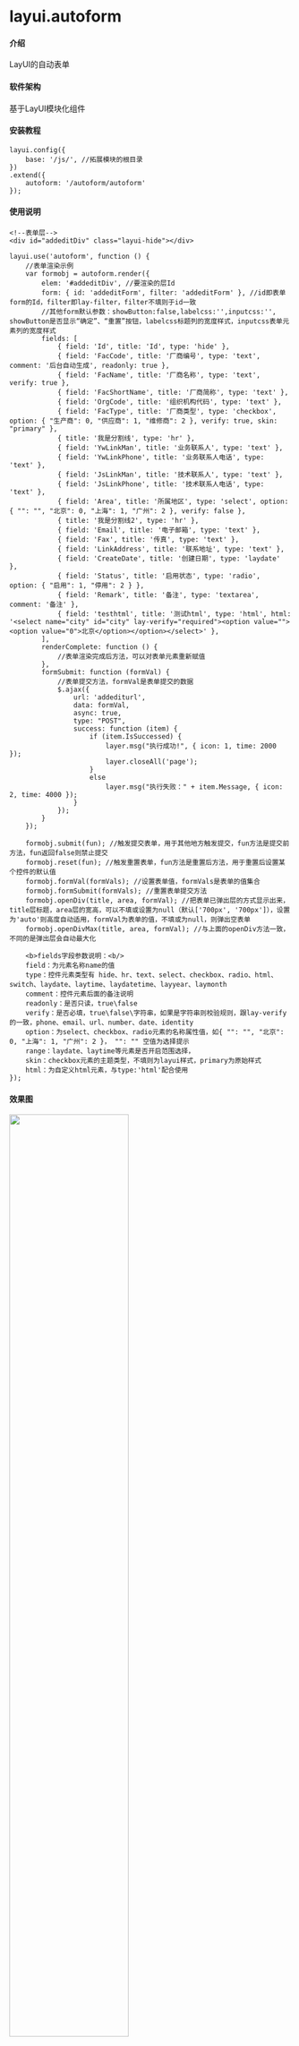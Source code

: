 # layui.autoform

#### 介绍
LayUI的自动表单

#### 软件架构
基于LayUI模块化组件

#### 安装教程

```
layui.config({
    base: '/js/', //拓展模块的根目录
})
.extend({
    autoform: '/autoform/autoform'
});
```


#### 使用说明

```
<!--表单层-->
<div id="addeditDiv" class="layui-hide"></div>

layui.use('autoform', function () {
    //表单渲染示例
    var formobj = autoform.render({
        elem: '#addeditDiv', //要渲染的层Id
        form: { id: 'addeditForm', filter: 'addeditForm' }, //id即表单form的Id，filter即lay-filter，filter不填则于id一致
        //其他form默认参数：showButton:false,labelcss:'',inputcss:'', showButton是否显示“确定”、“重置”按钮，labelcss标题列的宽度样式，inputcss表单元素列的宽度样式
        fields: [
            { field: 'Id', title: 'Id', type: 'hide' },
            { field: 'FacCode', title: '厂商编号', type: 'text', comment: '后台自动生成', readonly: true },
            { field: 'FacName', title: '厂商名称', type: 'text', verify: true },
            { field: 'FacShortName', title: '厂商简称', type: 'text' },
            { field: 'OrgCode', title: '组织机构代码', type: 'text' },
            { field: 'FacType', title: '厂商类型', type: 'checkbox', option: { "生产商": 0, "供应商": 1, "维修商": 2 }, verify: true, skin: "primary" },
            { title: '我是分割线', type: 'hr' },
            { field: 'YwLinkMan', title: '业务联系人', type: 'text' },
            { field: 'YwLinkPhone', title: '业务联系人电话', type: 'text' },
            { field: 'JsLinkMan', title: '技术联系人', type: 'text' },
            { field: 'JsLinkPhone', title: '技术联系人电话', type: 'text' },
            { field: 'Area', title: '所属地区', type: 'select', option: { "": "", "北京": 0, "上海": 1, "广州": 2 }, verify: false },
            { title: '我是分割线2', type: 'hr' },
            { field: 'Email', title: '电子邮箱', type: 'text' },
            { field: 'Fax', title: '传真', type: 'text' },
            { field: 'LinkAddress', title: '联系地址', type: 'text' },
            { field: 'CreateDate', title: '创建日期', type: 'laydate' },
            { field: 'Status', title: '启用状态', type: 'radio', option: { "启用": 1, "停用": 2 } },
            { field: 'Remark', title: '备注', type: 'textarea', comment: '备注' },
            { field: 'testhtml', title: '测试html', type: 'html', html: '<select name="city" id="city" lay-verify="required"><option value=""><option value="0">北京</option></option></select>' },
        ],
        renderComplete: function () {
            //表单渲染完成后方法，可以对表单元素重新赋值
        },
        formSubmit: function (formVal) {
            //表单提交方法，formVal是表单提交的数据
            $.ajax({
                url: 'addediturl',
                data: formVal,
                async: true,
                type: "POST",
                success: function (item) {
                    if (item.IsSuccessed) {
                        layer.msg("执行成功!", { icon: 1, time: 2000 });
                        layer.closeAll('page');
                    }
                    else
                        layer.msg("执行失败：" + item.Message, { icon: 2, time: 4000 });                
                }
            });
        }
    });

    formobj.submit(fun); //触发提交表单，用于其他地方触发提交，fun方法是提交前方法，fun返回false则禁止提交
    formobj.reset(fun); //触发重置表单，fun方法是重置后方法，用于重置后设置某个控件的默认值
    formobj.formVal(formVals); //设置表单值，formVals是表单的值集合
    formobj.formSubmit(formVals); //重置表单提交方法
    formobj.openDiv(title, area, formVal); //把表单已弹出层的方式显示出来，title层标题，area层的宽高，可以不填或设置为null（默认['700px', '700px']），设置为'auto'则高度自动适用，formVal为表单的值，不填或为null，则弹出空表单
    formobj.openDivMax(title, area, formVal); //与上面的openDiv方法一致，不同的是弹出层会自动最大化

    <b>fields字段参数说明：<b/>
    field：为元素名称name的值
    type：控件元素类型有 hide、hr、text、select、checkbox、radio、html、switch、laydate、laytime、laydatetime、layyear、laymonth
    comment：控件元素后面的备注说明
    readonly：是否只读，true\false
    verify：是否必填，true\false\字符串，如果是字符串则校验规则，跟lay-verify的一致，phone、email、url、number、date、identity
    option：为select、checkbox、radio元素的名称属性值，如{ "": "", "北京": 0, "上海": 1, "广州": 2 }， "": "" 空值为选择提示
    range：laydate、laytime等元素是否开启范围选择，
    skin：checkbox元素的主题类型，不填则为layui样式，primary为原始样式
    html：为自定义html元素，与type:'html'配合使用
});
```
#### 效果图
<img src="https://images.gitee.com/uploads/images/2020/0613/175444_fd4b06c1_727020.png" width="65%" />
<img src="https://images.gitee.com/uploads/images/2020/0613/175458_40221942_727020.png" width="65%" />

#### 码云特技

1.  使用 Readme\_XXX.md 来支持不同的语言，例如 Readme\_en.md, Readme\_zh.md
2.  码云官方博客 [blog.gitee.com](https://blog.gitee.com)
3.  你可以 [https://gitee.com/explore](https://gitee.com/explore) 这个地址来了解码云上的优秀开源项目
4.  [GVP](https://gitee.com/gvp) 全称是码云最有价值开源项目，是码云综合评定出的优秀开源项目
5.  码云官方提供的使用手册 [https://gitee.com/help](https://gitee.com/help)
6.  码云封面人物是一档用来展示码云会员风采的栏目 [https://gitee.com/gitee-stars/](https://gitee.com/gitee-stars/)
